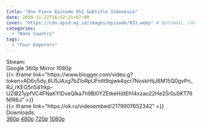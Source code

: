 ```yaml
---
title: "One Piece Episode 951 Subtitle Indonesia"
date: 2020-11-22T16:52:21+07:00
cover: "https://cdn.opid.my.id/images/episode/951.webp" # Optional, cover
categories:
  - "Wano Country"
tags:
  - "Four Emperors"
---
```

<div class="ui menu violet borderless inverted">
  <div class="header item active">
        Stream:
    </div>
  <a class="active item" data-tab="google">
    <i class="google drive icon"></i> Google 360p
    
  </a>
  <a class="item nounderline" data-tab="mirror">
    <i class="odnoklassniki icon"></i> Mirror 1080p
    
  </a>
</div>
<div class="ui bottom attached tab segment active" style="border:0 !important;" data-tab="google">
  {{< iframe link="https://www.blogger.com/video.g?token=AD6v5dy_6U5JAzg7bZIoRpUFnlIt9qjwk4qcr7NoskHtjJ6M15Q0gvPn_RJ_rKEG5n541rkp-UZIB21ypfVC4FNaKYIDveQIka7h9BI0YZEtkeHdtEh14xzao22He25r0u5KT76NfR6J" >}}
</div>
<div class="ui bottom attached tab segment" style="border:0 !important;" data-tab="mirror">
{{< iframe link="https://ok.ru/videoembed/2179907652342" >}}
</div>
<div class="ui menu violet borderless inverted">
  <div class="header item active">
        Downloads:
    </div>
  <a class="item nounderline" href="https://ouo.io/xxU7un" target="_blank" rel="dofollow"><i class="google drive icon"></i>
    360p</a>
  <a class="item nounderline" href="https://ouo.io/BdOYYbD" target="_blank" rel="dofollow"><i class="google drive icon"></i>
    480p</a>
  <a class="item nounderline" href="https://ouo.io/XuT5mt" target="_blank" rel="dofollow"><i class="google drive icon"></i>
    720p</a>
  <a class="item nounderline" href="https://ouo.io/NHRy8Q" target="_blank" rel="dofollow"><i class="google drive icon"></i>
    1080p</a>
  </a>
</div>